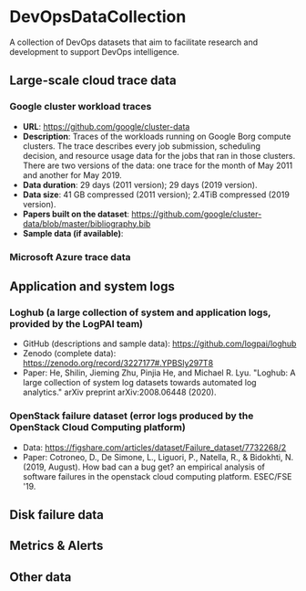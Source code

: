 # DevOpsDataCollection
A collection of DevOps datasets that aim to facilitate research and development to support DevOps intelligence.

## Large-scale cloud trace data
### Google cluster workload traces
- **URL**: https://github.com/google/cluster-data
- **Description**: Traces of the workloads running on Google Borg compute clusters. The trace describes every job submission, scheduling decision, and resource usage data for the jobs that ran in those clusters. There are two versions of the data:  one trace for the month of May 2011 and another for May 2019.
- **Data duration**: 29 days (2011 version); 29 days (2019 version).
- **Data size**: 41 GB compressed (2011 version); 2.4TiB compressed (2019 version).
- **Papers built on the dataset**: https://github.com/google/cluster-data/blob/master/bibliography.bib
- **Sample data (if available)**: 

### Microsoft Azure trace data

## Application and system logs

### Loghub (a large collection of system and application logs, provided by the LogPAI team)
- GitHub (descriptions and sample data): https://github.com/logpai/loghub
- Zenodo (complete data): https://zenodo.org/record/3227177#.YPBSly297T8
- Paper: He, Shilin, Jieming Zhu, Pinjia He, and Michael R. Lyu. "Loghub: A large collection of system log datasets towards automated log analytics." arXiv preprint arXiv:2008.06448 (2020).

### OpenStack failure dataset (error logs produced by the OpenStack Cloud Computing platform)
- Data: https://figshare.com/articles/dataset/Failure_dataset/7732268/2
- Paper: Cotroneo, D., De Simone, L., Liguori, P., Natella, R., & Bidokhti, N. (2019, August). How bad can a bug get? an empirical analysis of software failures in the openstack cloud computing platform. ESEC/FSE '19.

## Disk failure data

## Metrics & Alerts

## Other data
